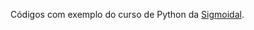  
Códigos com exemplo do curso de Python da [Sigmoidal](https://escola.sigmoidal.ai/curso-python/).
